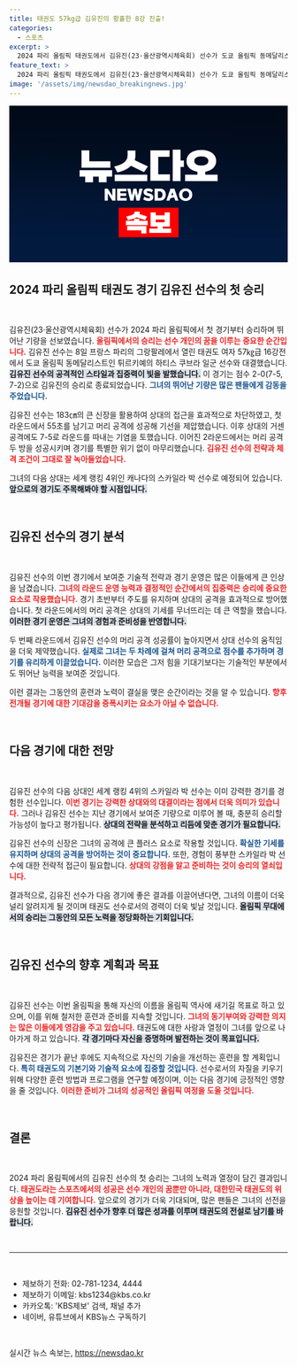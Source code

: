 ```yaml
---
title: 태권도 57kg급 김유진의 황홀한 8강 진출!
categories:
  - 스포츠
excerpt: >
  2024 파리 올림픽 태권도에서 김유진(23·울산광역시체육회) 선수가 도쿄 올림픽 동메달리스트를 꺾고 16강 승리를 거머쥐었습니다. 큰 신장을 활용한 김유진의 기세가 이어지는 가운데, 다음 8강에서는 세계 랭킹 4위 스카일라 박과의 맞대결이 기다리고 있습니다.
feature_text: >
  2024 파리 올림픽 태권도에서 김유진(23·울산광역시체육회) 선수가 도쿄 올림픽 동메달리스트를 꺾고 16강 승리를 거머쥐었습니다. 큰 신장을 활용한 김유진의 기세가 이어지는 가운데, 다음 8강에서는 세계 랭킹 4위 스카일라 박과의 맞대결이 기다리고 있습니다.
image: '/assets/img/newsdao_breakingnews.jpg'
---
```


<p><img src="/assets/img/newsdao_breakingnews.jpg" alt="firstkoreanews 속보" /></p>

<h2 data-ke-size="size26">2024 파리 올림픽 태권도 경기 김유진 선수의 첫 승리</h2>

<p data-ke-size="size16">&nbsp;</p>

<p>김유진(23·울산광역시체육회) 선수가 2024 파리 올림픽에서 첫 경기부터 승리하며 뛰어난 기량을 선보였습니다. <b><span style="color: #ee2323;">올림픽에서의 승리는 선수 개인의 꿈을 이루는 중요한 순간입니다.</span></b> 김유진 선수는 8일 프랑스 파리의 그랑팔레에서 열린 태권도 여자 57㎏급 16강전에서 도쿄 올림픽 동메달리스트인 튀르키예의 하티스 쿠브라 일군 선수와 대결했습니다. <b><span style="background-color: #21538527;">김유진 선수의 공격적인 스타일과 집중력이 빛을 발했습니다.</span></b> 이 경기는 점수 2-0(7-5, 7-2)으로 김유진의 승리로 종료되었습니다. <b><span style="color: #1a5490;">그녀의 뛰어난 기량은 많은 팬들에게 감동을 주었습니다.</span></b></p>

<p>김유진 선수는 183㎝의 큰 신장을 활용하여 상대의 접근을 효과적으로 차단하였고, 첫 라운드에서 55초를 남기고 머리 공격에 성공해 기선을 제압했습니다. 이후 상대의 거센 공격에도 7-5로 라운드를 따내는 기염을 토했습니다. 이어진 2라운드에서는 머리 공격 두 방을 성공시키며 경기를 특별한 위기 없이 마무리했습니다. <b><span style="color: #ee2323;">김유진 선수의 전략과 체격 조건이 그대로 잘 녹아들었습니다.</span></b></p>

<p>그녀의 다음 상대는 세계 랭킹 4위인 캐나다의 스카일라 박 선수로 예정되어 있습니다. <b><span style="background-color: #21538527;">앞으로의 경기도 주목해봐야 할 시점입니다.</span></b> </p>

<p data-ke-size="size16">&nbsp;</p>

<h2 data-ke-size="size26">김유진 선수의 경기 분석</h2>

<p data-ke-size="size16">&nbsp;</p>

<p>김유진 선수의 이번 경기에서 보여준 기술적 전략과 경기 운영은 많은 이들에게 큰 인상을 남겼습니다. <b><span style="color: #ee2323;">그녀의 라운드 운영 능력과 결정적인 순간에서의 집중력은 승리에 중요한 요소로 작용했습니다.</span></b> 경기 초반부터 주도를 유지하며 상대의 공격을 효과적으로 방어했습니다. 첫 라운드에서의 머리 공격은 상대의 기세를 무너뜨리는 데 큰 역할을 했습니다. <b><span style="background-color: #21538527;">이러한 경기 운영은 그녀의 경험과 준비성을 반영합니다.</span></b></p>

<p>두 번째 라운드에서 김유진 선수의 머리 공격 성공률이 높아지면서 상대 선수의 움직임을 더욱 제약했습니다. <b><span style="color: #1a5490;">실제로 그녀는 두 차례에 걸쳐 머리 공격으로 점수를 추가하며 경기를 유리하게 이끌었습니다.</span></b> 이러한 모습은 그저 힘을 기대기보다는 기술적인 부분에서도 뛰어난 능력을 보여준 것입니다.</p>

<p>이런 결과는 그동안의 훈련과 노력이 결실을 맺은 순간이라는 것을 알 수 있습니다. <b><span style="color: #ee2323;">향후 전개될 경기에 대한 기대감을 증폭시키는 요소가 아닐 수 없습니다.</span></b> </p>

<p data-ke-size="size16">&nbsp;</p>

<h2 data-ke-size="size26">다음 경기에 대한 전망</h2>

<p data-ke-size="size16">&nbsp;</p>

<p>김유진 선수의 다음 상대인 세계 랭킹 4위의 스카일라 박 선수는 이미 강력한 경기를 경험한 선수입니다. <b><span style="color: #ee2323;">이번 경기는 강력한 상대와의 대결이라는 점에서 더욱 의미가 있습니다.</span></b> 그러나 김유진 선수는 지난 경기에서 보여준 기량으로 미루어 볼 때, 충분히 승리할 가능성이 높다고 평가됩니다. <b><span style="background-color: #21538527;">상대의 전략을 분석하고 리듬에 맞춘 경기가 필요합니다.</span></b> </p>

<p>김유진 선수의 신장은 그녀의 공격에 큰 플러스 요소로 작용할 것입니다. <b><span style="color: #1a5490;">확실한 기세를 유지하며 상대의 공격을 방어하는 것이 중요합니다.</span></b> 또한, 경험이 풍부한 스카일라 박 선수에 대한 전략적 접근이 필요합니다. <b><span style="color: #ee2323;">상대의 강점을 알고 준비하는 것이 승리의 열쇠입니다.</span></b></p>

<p>결과적으로, 김유진 선수가 다음 경기에 좋은 결과를 이끌어낸다면, 그녀의 이름이 더욱 널리 알려지게 될 것이며 태권도 선수로서의 경력이 더욱 빛날 것입니다. <b><span style="background-color: #21538527;">올림픽 무대에서의 승리는 그동안의 모든 노력을 정당화하는 기회입니다.</span></b></p>

<p data-ke-size="size16">&nbsp;</p>

<h2 data-ke-size="size26">김유진 선수의 향후 계획과 목표</h2>

<p data-ke-size="size16">&nbsp;</p>

<p>김유진 선수는 이번 올림픽을 통해 자신의 이름을 올림픽 역사에 새기길 목표로 하고 있으며, 이를 위해 철저한 훈련과 준비를 지속할 것입니다. <b><span style="color: #ee2323;">그녀의 동기부여와 강력한 의지는 많은 이들에게 영감을 주고 있습니다.</span></b> 태권도에 대한 사랑과 열정이 그녀를 앞으로 나아가게 하고 있습니다. <b><span style="background-color: #21538527;">각 경기마다 자신을 증명하며 발전하는 것이 목표입니다.</span></b></p>

<p>김유진은 경기가 끝난 후에도 지속적으로 자신의 기술을 개선하는 훈련을 할 계획입니다. <b><span style="color: #1a5490;">특히 태권도의 기본기와 기술적 요소에 집중할 것입니다.</span></b> 선수로서의 자질을 키우기 위해 다양한 훈련 방법과 프로그램을 연구할 예정이며, 이는 다음 경기에 긍정적인 영향을 줄 것입니다. <b><span style="color: #ee2323;">이러한 준비가 그녀의 성공적인 올림픽 여정을 도울 것입니다.</span></b> </p>

<p data-ke-size="size16">&nbsp;</p>

<h2 data-ke-size="size26">결론</h2>

<p data-ke-size="size16">&nbsp;</p>

<p>2024 파리 올림픽에서의 김유진 선수의 첫 승리는 그녀의 노력과 열정이 담긴 결과입니다. <b><span style="color: #ee2323;">태권도라는 스포츠에서의 성공은 선수 개인의 꿈뿐만 아니라, 대한민국 태권도의 위상을 높이는 데 기여합니다.</span></b> 앞으로의 경기가 더욱 기대되며, 많은 팬들은 그녀의 선전을 응원할 것입니다. <b><span style="background-color: #21538527;">김유진 선수가 향후 더 많은 성과를 이루며 태권도의 전설로 남기를 바랍니다.</span></b> </p>

<p data-ke-size="size16">&nbsp;</p>

<hr>

<p data-ke-size="size16">&nbsp;</p>

<ul>
    <li>제보하기 전화: 02-781-1234, 4444</li>
    <li>제보하기 이메일: kbs1234@kbs.co.kr</li>
    <li>카카오톡: 'KBS제보' 검색, 채널 추가</li>
    <li>네이버, 유튜브에서 KBS뉴스 구독하기</li>
</ul>

<p data-ke-size="size16">&nbsp;</p>
실시간 뉴스 속보는, <a href="https://newsdao.kr" rel="dofollow">https://newsdao.kr</a>


